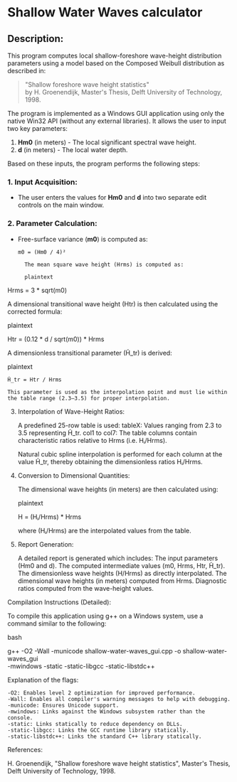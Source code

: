 # Shallow Water Waves calculator

## Description:

This program computes local shallow-foreshore wave-height distribution parameters using a model based on the Composed Weibull distribution as described in:

> "Shallow foreshore wave height statistics"  
> by H. Groenendijk, Master's Thesis, Delft University of Technology, 1998.

The program is implemented as a Windows GUI application using only the native Win32 API (without any external libraries). It allows the user to input two key parameters:

1. **Hm0** (in meters) - The local significant spectral wave height.
2. **d** (in meters) - The local water depth.

Based on these inputs, the program performs the following steps:

### 1. Input Acquisition:
- The user enters the values for **Hm0** and **d** into two separate edit controls on the main window.

### 2. Parameter Calculation:
- Free-surface variance (**m0**) is computed as:
  
  ```plaintext
  m0 = (Hm0 / 4)²

    The mean square wave height (Hrms) is computed as:

    plaintext

Hrms = 3 * sqrt(m0)

A dimensional transitional wave height (Htr) is then calculated using the corrected formula:

plaintext

Htr = (0.12 * d / sqrt(m0)) * Hrms

A dimensionless transitional parameter (H̃_tr) is derived:

plaintext

    H̃_tr = Htr / Hrms

    This parameter is used as the interpolation point and must lie within the table range (2.3–3.5) for proper interpolation.

3. Interpolation of Wave-Height Ratios:

    A predefined 25-row table is used:
        tableX: Values ranging from 2.3 to 3.5 representing H̃_tr.
        col1 to col7: The table columns contain characteristic ratios relative to Hrms (i.e. Hᵢ/Hrms).

    Natural cubic spline interpolation is performed for each column at the value H̃_tr, thereby obtaining the dimensionless ratios Hᵢ/Hrms.

4. Conversion to Dimensional Quantities:

    The dimensional wave heights (in meters) are then calculated using:

    plaintext

    H = (Hᵢ/Hrms) * Hrms

    where (Hᵢ/Hrms) are the interpolated values from the table.

5. Report Generation:

    A detailed report is generated which includes:
        The input parameters (Hm0 and d).
        The computed intermediate values (m0, Hrms, Htr, H̃_tr).
        The dimensionless wave heights (H/Hrms) as directly interpolated.
        The dimensional wave heights (in meters) computed from Hrms.
        Diagnostic ratios computed from the wave-height values.

Compilation Instructions (Detailed):

To compile this application using g++ on a Windows system, use a command similar to the following:

bash

g++ -O2 -Wall -municode shallow-water-waves_gui.cpp -o shallow-water-waves_gui \
    -mwindows -static -static-libgcc -static-libstdc++

Explanation of the flags:

    -O2: Enables level 2 optimization for improved performance.
    -Wall: Enables all compiler's warning messages to help with debugging.
    -municode: Ensures Unicode support.
    -mwindows: Links against the Windows subsystem rather than the console.
    -static: Links statically to reduce dependency on DLLs.
    -static-libgcc: Links the GCC runtime library statically.
    -static-libstdc++: Links the standard C++ library statically.

References:

H. Groenendijk, "Shallow foreshore wave height statistics", Master's Thesis, Delft University of Technology, 1998.
